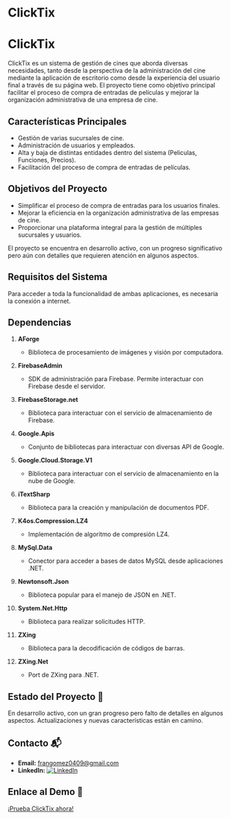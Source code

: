 # ClickTix
# ClickTix

ClickTix es un sistema de gestión de cines que aborda diversas necesidades, tanto desde la perspectiva de la administración del cine mediante la aplicación de escritorio como desde la experiencia del usuario final a través de su página web. El proyecto tiene como objetivo principal facilitar el proceso de compra de entradas de películas y mejorar la organización administrativa de una empresa de cine.

## Características Principales

- Gestión de varias sucursales de cine.
- Administración de usuarios y empleados.
- Alta y baja de distintas entidades dentro del sistema (Peliculas, Funciones, Precios).
- Facilitación del proceso de compra de entradas de películas.

## Objetivos del Proyecto

- Simplificar el proceso de compra de entradas para los usuarios finales.
- Mejorar la eficiencia en la organización administrativa de las empresas de cine.
- Proporcionar una plataforma integral para la gestión de múltiples sucursales y usuarios.

El proyecto se encuentra en desarrollo activo, con un progreso significativo pero aún con detalles que requieren atención en algunos aspectos.

## Requisitos del Sistema

Para acceder a toda la funcionalidad de ambas aplicaciones, es necesaria la conexión a internet.

## Dependencias

1. **AForge**
   - Biblioteca de procesamiento de imágenes y visión por computadora.

2. **FirebaseAdmin**
   - SDK de administración para Firebase. Permite interactuar con Firebase desde el servidor.

3. **FirebaseStorage.net**
   - Biblioteca para interactuar con el servicio de almacenamiento de Firebase.

4. **Google.Apis**
   - Conjunto de bibliotecas para interactuar con diversas API de Google.

5. **Google.Cloud.Storage.V1**
   - Biblioteca para interactuar con el servicio de almacenamiento en la nube de Google.

6. **iTextSharp**
   - Biblioteca para la creación y manipulación de documentos PDF.

7. **K4os.Compression.LZ4**
   - Implementación de algoritmo de compresión LZ4.

8. **MySql.Data**
   - Conector para acceder a bases de datos MySQL desde aplicaciones .NET.

9. **Newtonsoft.Json**
   - Biblioteca popular para el manejo de JSON en .NET.

10. **System.Net.Http**
    - Biblioteca para realizar solicitudes HTTP.

11. **ZXing**
    - Biblioteca para la decodificación de códigos de barras.

12. **ZXing.Net**
    - Port de ZXing para .NET.

## Estado del Proyecto 🚧

En desarrollo activo, con un gran progreso pero falto de detalles en algunos aspectos. Actualizaciones y nuevas características están en camino.


## Contacto 📬

- **Email:** [frangomez0409@gmail.com](mailto:frangomez0409@gmail.com)
- **LinkedIn:** [![LinkedIn](https://img.shields.io/badge/Franco%20G%C3%B3mez%20Delgado-black?style=flat-square&logo=linkedin&logoColor=white)](https://www.linkedin.com/in/francogomezdelgado/)




## Enlace al Demo 🚀

[¡Prueba ClickTix ahora!](link_del_demo)
